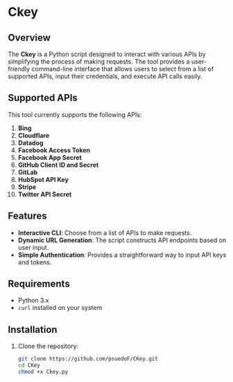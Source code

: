 # Ckey

## Overview

The **Ckey** is a Python script designed to interact with various APIs by simplifying the process of making requests. The tool provides a user-friendly command-line interface that allows users to select from a list of supported APIs, input their credentials, and execute API calls easily.

## Supported APIs

This tool currently supports the following APIs:

1. **Bing**
2. **Cloudflare**
3. **Datadog**
4. **Facebook Access Token**
5. **Facebook App Secret**
6. **GitHub Client ID and Secret**
7. **GitLab**
8. **HubSpot API Key**
9. **Stripe**
10. **Twitter API Secret**

## Features

- **Interactive CLI**: Choose from a list of APIs to make requests.
- **Dynamic URL Generation**: The script constructs API endpoints based on user input.
- **Simple Authentication**: Provides a straightforward way to input API keys and tokens.

## Requirements

- Python 3.x
- `curl` installed on your system

## Installation

1. Clone the repository:
   ```bash
   git clone https://github.com/psuedoF/CKey.git
   cd CKey
   chmod +x Ckey.py
